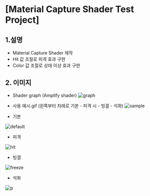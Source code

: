 # [Material Capture Shader Test Project]

## 1.설명
* Material Capture Shader 제작
* Hit 값 조절로 피격 효과 구현
* Color 값 조절로 상태 이상 효과 구현


## 2. 이미지
* Shader graph (Amplify shader)
![graph](https://blogfiles.pstatic.net/MjAxOTA3MjNfMjUx/MDAxNTYzODU4MzU5Mjc1.J2QA8YWkGTLb-s8Xbbc2v_HTY0gM5kyEha-5yysWQdQg.kfiggRgfAE0HcUAcsrMZuYazM0bhcBHPmZqxi_rNMyMg.PNG.gaebhi/0graph.png?type=w1 "graph")

* 사용 예시.gif (왼쪽부터 차례로 기본 - 피격 시 - 빙결 - 석화)
![sample](https://blogfiles.pstatic.net/MjAxOTA3MjNfMTQ2/MDAxNTYzODYwMzI2MTQ0.4kZpSLtZ_fZS6b4b8r7EE9GSeu74rjzTNSfNy3eV0D0g.L13-wk9FWE_777-l9fgIqChKQE5R2TTQRxKbPGeEl6kg.GIF.gaebhi/5sampleloop-min.gif?type=w1 "sample")

* 기본

![default](https://blogfiles.pstatic.net/MjAxOTA3MjNfMjU2/MDAxNTYzODU4MzU5NTM4.tT6WTf9toz-S4-roP0nsL0vJqrqrLJiha5tT6hq1u6wg.rL_4ZFOwevXZIjnkY3OeAx4MSXgofgwpjDapRc_JiVgg.PNG.gaebhi/1default.png?type=w1 "default")

* 피격

![hit](https://blogfiles.pstatic.net/MjAxOTA3MjNfMTY0/MDAxNTYzODU4MzU5Nzc5.qYF8s4AUheD4hFLWJ6V-kwUhep62dCmfdZ7NeQmFFGAg.SHnsZwcX5SZRAzk0CFo5bJzOoXT68_s77bQqFy0uLTog.PNG.gaebhi/2hit.png?type=w1 "hit")

* 빙결

![freeze](https://blogfiles.pstatic.net/MjAxOTA3MjNfMTM4/MDAxNTYzODU4MzYwMDI4.HNS-RdKt_eX2wrO0r74BHEoTXh5bme0nQ0TuHuIP1-4g.L8T3byfR2LR0g3uTzJYNkQDb-teeWFcChfChGmoUu9Eg.PNG.gaebhi/3freeze.png?type=w1 "freeze")

* 석화

![p](https://blogfiles.pstatic.net/MjAxOTA3MjNfNTkg/MDAxNTYzODU4MzYwMjY5.V_XUx3GNT1NdoI06fmUZMbpzTg3jJ-yqegqUWJzN06Ug.ERfMumwd53z2fpWIKx9rywodYOrKbwOSxs1IKwEDpoIg.PNG.gaebhi/4pertrification.png?type=w1 "p")


